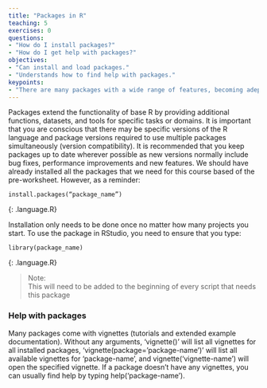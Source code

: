 ```yaml
---
title: "Packages in R"
teaching: 5
exercises: 0
questions:
- "How do I install packages?"
- "How do I get help with packages?"
objectives:
- "Can install and load packages."
- "Understands how to find help with packages."
keypoints:
- "There are many packages with a wide range of features, becoming adept at utlilsiing packages is key to getting the most out of R"
---
```


Packages extend the functionality of base R by providing additional functions, datasets, and tools for specific tasks or domains. It is important that you are conscious that there may be specific versions of the R language and package versions required to use multiple packages simultaneously (version compatibility). It is recommended that you keep packages up to date wherever possible as new versions normally include bug fixes, performance improvements and new features. We should have already installed all the packages that we need for this course based of the pre-worksheet. However, as a reminder:

```
install.packages(“package_name”)
```
{: .language.R}

Installation only needs to be done once no matter how many projects you start. To use the package in RStudio, you need to ensure that you type:

```
library(package_name) 
```
{: .language.R}

> Note:   
> This will need to be added to the beginning of every script that needs this package


### Help with packages

Many packages come with vignettes (tutorials and extended example documentation). Without any arguments, ‘vignette()’ will list all vignettes for all installed packages, ‘vignette(package=’package-name’)’ will list all available vignettes for ‘package-name’, and vignette(‘vignette-name’) will open the specified vignette. If a package doesn’t have any vignettes, you can usually find help by typing help(‘package-name’).
